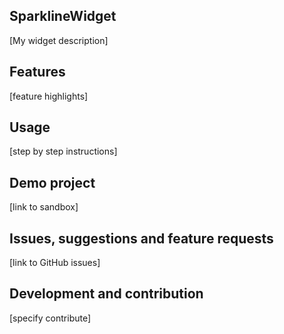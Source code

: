## SparklineWidget
[My widget description]

## Features
[feature highlights]

## Usage
[step by step instructions]

## Demo project
[link to sandbox]

## Issues, suggestions and feature requests
[link to GitHub issues]

## Development and contribution
[specify contribute]
